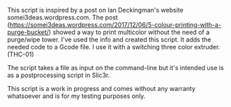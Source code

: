 This script is inspired by a post on Ian Deckingman's website somei3deas.wordpress.com.
The post (https://somei3deas.wordpress.com/2017/12/06/5-colour-printing-with-a-purge-bucket/)
showed a way to print multicolor without the need of a purge/wipe tower. I've used the info
and created this script.
It adds the needed code to a Gcode file. I use it with a switching three color extruder. (THC-01)

The script takes a file as input on the command-line but it's intended use is as a postprocessing
script in Slic3r.

This script is a work in progress and comes without any warranty whatsoever and is for my testing
purposes only.
